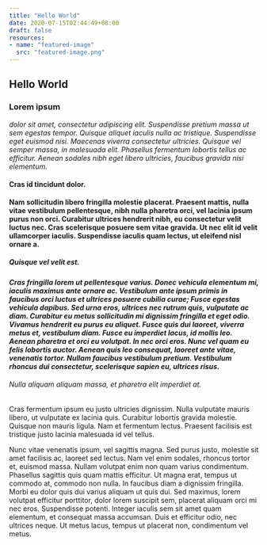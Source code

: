 ```yaml
---
title: "Hello World"
date: 2020-07-15T02:44:49+08:00
draft: false
resources:
- name: "featured-image"
  src: "featured-image.png"
---
```

## Hello World

### Lorem ipsum

*dolor sit amet, consectetur adipiscing elit. Suspendisse pretium massa ut sem egestas tempor. Quisque aliquet iaculis nulla ac tristique. Suspendisse eget euismod nisi. Maecenas viverra consectetur ultricies. Quisque vel semper massa, in malesuada elit. Phasellus fermentum lobortis tellus ac efficitur. Aenean sodales nibh eget libero ultricies, faucibus gravida nisi elementum.*

#### Cras id tincidunt dolor.

**Nam sollicitudin libero fringilla molestie placerat. Praesent mattis, nulla vitae vestibulum pellentesque, nibh nulla pharetra orci, vel lacinia ipsum purus non orci. Curabitur ultrices hendrerit nibh, eu consectetur velit luctus nec. Cras scelerisque posuere sem vitae gravida. Ut nec elit id velit ullamcorper iaculis. Suspendisse iaculis quam lectus, ut eleifend nisl ornare a.**

##### Quisque vel velit est.

***Cras fringilla lorem ut pellentesque varius. Donec vehicula elementum mi, iaculis maximus ante ornare ac. Vestibulum ante ipsum primis in faucibus orci luctus et ultrices posuere cubilia curae; Fusce egestas vehicula dapibus. Sed urna eros, ultrices nec rutrum quis, vulputate ac diam. Curabitur eu metus sollicitudin mi dignissim fringilla et eget odio. Vivamus hendrerit eu purus eu aliquet. Fusce quis dui laoreet, viverra metus et, vestibulum diam. Fusce eu imperdiet lacus, id mollis leo. Aenean pharetra et orci eu volutpat. In nec orci eros. Nunc vel quam eu felis lobortis auctor. Aenean quis leo consequat, laoreet ante vitae, venenatis tortor. Nullam faucibus vestibulum pretium. Vestibulum rhoncus dui consectetur, scelerisque sapien eu, ultrices risus.***

###### Nulla aliquam aliquam massa, et pharetra elit imperdiet at.

Cras fermentum ipsum eu justo ultricies dignissim. Nulla vulputate mauris libero, ut vulputate ex lacinia quis. Curabitur lobortis gravida molestie. Quisque non mauris ligula. Nam et fermentum lectus. Praesent facilisis est tristique justo lacinia malesuada id vel tellus.

Nunc vitae venenatis ipsum, vel sagittis magna. Sed purus justo, molestie sit amet facilisis ac, laoreet sed lectus. Nam vel enim sodales, rhoncus tortor et, euismod massa. Nullam volutpat enim non quam varius condimentum. Phasellus sagittis quis quam mattis efficitur. Ut magna erat, tempus ut commodo at, commodo non nulla. In faucibus diam a dignissim fringilla. Morbi eu dolor quis dui varius aliquam ut quis dui. Sed maximus, lorem volutpat efficitur porttitor, dolor lorem suscipit sem, placerat aliquam orci mi nec eros. Suspendisse potenti. Integer iaculis sem sit amet quam elementum, et consequat massa accumsan. Duis et efficitur odio, nec ultrices neque. Ut metus lacus, tempus ut placerat non, condimentum vel metus.
